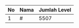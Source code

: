 | No | Nama            | Jumlah Level |
|----|-----------------|--------------|
| 1  | #    |    5507        |
